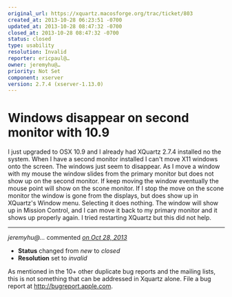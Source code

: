 ```yaml
---
original_url: https://xquartz.macosforge.org/trac/ticket/803
created_at: 2013-10-28 06:23:51 -0700
updated_at: 2013-10-28 08:47:32 -0700
closed_at: 2013-10-28 08:47:32 -0700
status: closed
type: usability
resolution: Invalid
reporter: ericpaul@…
owner: jeremyhu@…
priority: Not Set
component: xserver
version: 2.7.4 (xserver-1.13.0)
---
```


Windows disappear on second monitor with 10.9
=============================================


I just upgraded to OSX 10.9 and I already had XQuartz 2.7.4 installed no the system. When I have a second monitor installed I can't move X11 windows onto the screen. The windows just seem to disappear. As I move a window with my mouse the window slides from the primary monitor but does not show up on the second monitor. If keep moving the window eventually the mouse point will show on the scone monitor. If I stop the move on the scone monitor the window is gone from the displays, but does show up in XQuartz's Window menu. Selecting it does nothing. The window will show up in Mission Control, and I can move it back to my primary monitor and it shows up properly again. I tried restarting XQuartz but this did not help.



---

*jeremyhu@…* commented *[on Oct 28, 2013](https://xquartz.macosforge.org/trac/ticket/803#comment:1 "October 28, 2013 at 8:47 AM PDT")*

-   **Status** changed from *new* to *closed*
-   **Resolution** set to *invalid*

As mentioned in the 10+ other duplicate bug reports and the mailing lists, this is not something that can be addressed in Xquartz alone. File a bug report at <http://bugreport.apple.com>.



